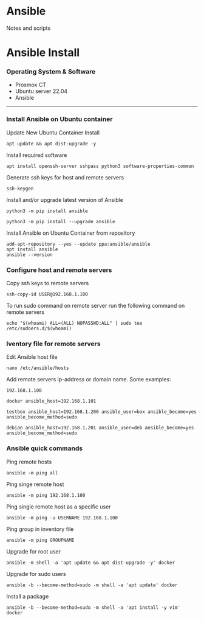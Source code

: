 # Ansible
Notes and scripts

# Ansible Install

### Operating System & Software
- Proxmox CT
- Ubuntu server 22.04
- Ansible

---

### Install Ansible on Ubuntu container
Update New Ubuntu Container Install
```
apt update && apt dist-upgrade -y
```

Install required software
```
apt install openssh-server sshpass python3 software-properties-common
```

Generate ssh keys for host and remote servers
```
ssh-keygen
```

Install and/or upgrade latest version of Ansible
```
python3 -m pip install ansible

python3 -m pip install --upgrade ansible
```


Install Ansible on Ubuntu Container from repository
```
add-apt-repository --yes --update ppa:ansible/ansible
apt install ansible
ansible --version
```

### Configure host and remote servers
Copy ssh keys to remote servers
```
ssh-copy-id USER@192.168.1.100
```

To run sudo command on remote server run the following command on remote servers
```
echo "$(whoami) ALL=(ALL) NOPASSWD:ALL" | sudo tee /etc/sudoers.d/$(whoami)
```

### Iventory file for remote servers
Edit Ansible host file
```
nano /etc/ansible/hosts
```

Add remote servers ip-address or domain name. Some examples:
```
192.168.1.100
```
```
docker ansible_host=192.168.1.101
```
```
testbox ansible_host=192.168.1.200 ansible_user=box ansible_become=yes ansible_become_method=sudo
```
```
debian ansible_host=192.168.1.201 ansible_user=deb ansible_become=yes ansible_become_method=sudo
```

### Ansible quick commands
Ping remote hosts
```
ansible -m ping all
```
Ping singe remote host
```
ansible -m ping 192.168.1.100
```
Ping single remote host as a specific user
```
ansible -m ping -u USERNAME 192.168.1.100
```
Ping group in inventory file
```
ansible -m ping GROUPNAME
```
Upgrade for root user
```
ansible -m shell -a 'apt update && apt dist-upgrade -y' docker
```
Upgrade for sudo users
```
ansible -b --become-method=sudo -m shell -a 'apt update' docker
```
Install a package
```
ansible -b --become-method=sudo -m shell -a 'apt install -y vim' docker
```
